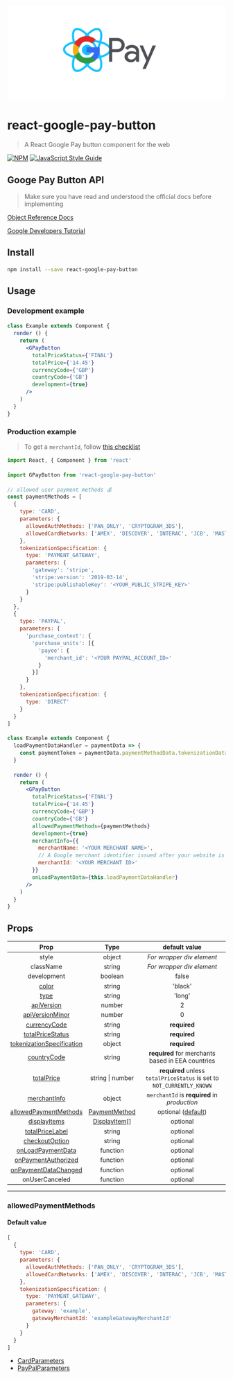 <p align="center">
  <img src="https://github.com/charisTheo/react-google-pay-button/blob/master/gpay-react.png?raw=true" alt="Google Pay React unofficial logo"/>
</p>

# react-google-pay-button

> A React Google Pay button component for the web

[![NPM](https://img.shields.io/npm/v/react-google-pay-button.svg)](https://www.npmjs.com/package/react-google-pay-button) [![JavaScript Style Guide](https://img.shields.io/badge/code_style-standard-brightgreen.svg)](https://standardjs.com)

## Googe Pay Button API
> Make sure you have read and understood the official docs before implementing

[Object Reference Docs](https://developers.google.com/pay/api/web/reference/object)

[Google Developers Tutorial](https://developers.google.com/pay/api/web/guides/tutorial)

## Install

```bash
npm install --save react-google-pay-button
```

## Usage

### Development example

```jsx
class Example extends Component {
  render () {
    return (
      <GPayButton
        totalPriceStatus={'FINAL'}
        totalPrice={'14.45'}
        currencyCode={'GBP'}
        countryCode={'GB'}
        development={true}
      />
    )
  }
}
```

### Production example

> To get a `merchantId`, follow [this checklist](https://developers.google.com/pay/api/web/guides/test-and-deploy/integration-checklist)

```jsx
import React, { Component } from 'react'

import GPayButton from 'react-google-pay-button'

// allowed user payment methods 💰
const paymentMethods = [
  {
    type: 'CARD',
    parameters: {
      allowedAuthMethods: ['PAN_ONLY', 'CRYPTOGRAM_3DS'],
      allowedCardNetworks: ['AMEX', 'DISCOVER', 'INTERAC', 'JCB', 'MASTERCARD', 'VISA']
    },
    tokenizationSpecification: {
      type: 'PAYMENT_GATEWAY',
      parameters: {
        'gateway': 'stripe',
        'stripe:version': '2019-03-14',
        'stripe:publishableKey': '<YOUR_PUBLIC_STRIPE_KEY>'
      }
    }
  },
  {
    type: 'PAYPAL',
    parameters: {
      'purchase_context': {
        'purchase_units': [{
          'payee': {
            'merchant_id': '<YOUR PAYPAL_ACCOUNT_ID>'
          }
        }]
      }
    },
    tokenizationSpecification: {
      type: 'DIRECT'
    }
  }
]

class Example extends Component {
  loadPaymentDataHandler = paymentData => {
    const paymentToken = paymentData.paymentMethodData.tokenizationData.token
  }

  render () {
    return (
      <GPayButton
        totalPriceStatus={'FINAL'}
        totalPrice={'14.45'}
        currencyCode={'GBP'}
        countryCode={'GB'}
        allowedPaymentMethods={paymentMethods}
        development={true}
        merchantInfo={{
          merchantName: '<YOUR MERCHANT NAME>',
          // A Google merchant identifier issued after your website is approved by Google ✅
          merchantId: '<YOUR MERCHANT ID>'
        }}
        onLoadPaymentData={this.loadPaymentDataHandler}
      />
    )
  }
}
```

## Props
|    Prop      |     Type            |                default value                                   |
|:------------:|:-------------------:|:--------------------------------------------------------------:|
| style | object | *For wrapper div element* |
| className | string | *For wrapper div element* |
| development | boolean | false |
| [color][3] | string | 'black' |
| [type][3] | string | 'long' |
| [apiVersion][4] | number | 2 |
| [apiVersionMinor][4] | number | 0 |
| [currencyCode][1]       |     string      |                   **required**                          |
| [totalPriceStatus][1]   |     string      |                   **required**                          |
| [tokenizationSpecification][2] |  object  |                   **required**                          |
| [countryCode][1]    |     string      |    **required** for merchants based in EEA countries    |
| [totalPrice][1] | string \| number | **required** unless `totalPriceStatus` is set to `NOT_CURRENTLY_KNOWN` |
| [merchantInfo][6] | object | `merchantId` is **required** in *production* |
| [allowedPaymentMethods][14] | [PaymentMethod][8] | optional ([default](#allowedPaymentMethods))
| [displayItems][1] | [DisplayItem][5][] | optional |
| [totalPriceLabel][1] | string | optional |
| [checkoutOption][1] | string | optional |
| [onLoadPaymentData][9] | function | optional |
| [onPaymentAuthorized][10] | function | optional |
| [onPaymentDataChanged][11] | function | optional |
| onUserCanceled | function | optional |
---

### allowedPaymentMethods

#### Default value
```JavaScript
[
  {
    type: 'CARD',
    parameters: {
      allowedAuthMethods: ['PAN_ONLY', 'CRYPTOGRAM_3DS'],
      allowedCardNetworks: ['AMEX', 'DISCOVER', 'INTERAC', 'JCB', 'MASTERCARD', 'VISA']
    },
    tokenizationSpecification: {
      type: 'PAYMENT_GATEWAY',
      parameters: {
        gateway: 'example',
        gatewayMerchantId: 'exampleGatewayMerchantId'
      }
    }
  }
]
```

 * [CardParameters][12]
 * [PayPalParameters][13]

[1]: https://developers.google.com/pay/api/web/reference/object#TransactionInfo
[2]: https://developers.google.com/pay/api/web/reference/object#PaymentMethodTokenizationSpecification
[3]: https://developers.google.com/pay/api/web/reference/object#ButtonOptions
[4]: https://developers.google.com/pay/api/web/reference/object#IsReadyToPayRequest
[5]: https://developers.google.com/pay/api/web/reference/object#DisplayItem
[6]: https://developers.google.com/pay/api/web/reference/object#MerchantInfo
[8]: https://developers.google.com/pay/api/web/reference/object#PaymentMethod
[9]: https://developers.google.com/pay/api/web/reference/client#loadPaymentData
[10]: https://developers.google.com/pay/api/web/reference/client#onPaymentAuthorized
[11]: https://developers.google.com/pay/api/web/reference/client#onPaymentDataChanged
[12]: https://developers.google.com/pay/api/web/reference/object#CardParameters
[13]: https://developers.google.com/pay/api/web/reference/object#PayPalParameters
[14]: https://developers.google.com/pay/api/web/reference/object#PaymentDataRequest
